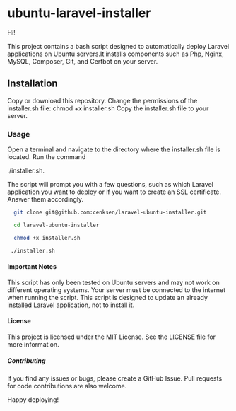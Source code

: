 
# ubuntu-laravel-installer


Hi!

This project contains a bash script designed to automatically deploy Laravel applications on Ubuntu servers.It installs components such as Php, Nginx, MySQL, Composer, Git, and Certbot on your server.

##  Installation

Copy or download this repository.
Change the permissions of the installer.sh file: 
chmod +x installer.sh
Copy the installer.sh file to your server.

 ### Usage
Open a terminal and navigate to the directory where the installer.sh file is located.
Run the command 

./installer.sh.

The script will prompt you with a few questions, such as which Laravel application you want to deploy or if you want to create an SSL certificate. Answer them accordingly.






```bash
  git clone git@github.com:cenksen/laravel-ubuntu-installer.git
```



```bash
  cd laravel-ubuntu-installer
```


```bash
  chmod +x installer.sh
```



```bash
 ./installer.sh
```

  

#### Important Notes
This script has only been tested on Ubuntu servers and may not work on different operating systems.
Your server must be connected to the internet when running the script.
This script is designed to update an already installed Laravel application, not to install it.


#### License
This project is licensed under the MIT License. See the LICENSE file for more information.

##### Contributing
If you find any issues or bugs, please create a GitHub Issue. Pull requests for code contributions are also welcome.

Happy deploying!
